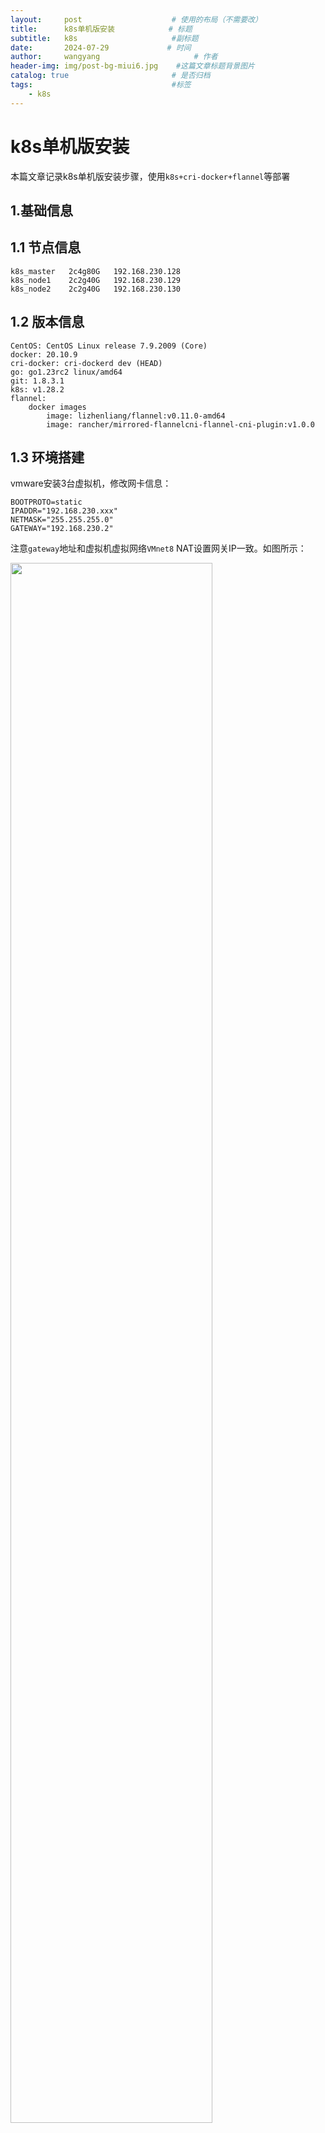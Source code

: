 ```yaml
---
layout:     post                    # 使用的布局（不需要改）
title:      k8s单机版安装            # 标题 
subtitle:   k8s                     #副标题
date:       2024-07-29             # 时间
author:     wangyang                     # 作者
header-img: img/post-bg-miui6.jpg    #这篇文章标题背景图片
catalog: true                       # 是否归档
tags:                               #标签
    - k8s
---
```




k8s单机版安装
=================
本篇文章记录k8s单机版安装步骤，使用`k8s+cri-docker+flannel`等部署

1.基础信息
--------------------------

1.1 节点信息
--------------------------


    k8s_master   2c4g80G   192.168.230.128  
    k8s_node1    2c2g40G   192.168.230.129
    k8s_node2    2c2g40G   192.168.230.130


1.2 版本信息
--------------------------

    CentOS: CentOS Linux release 7.9.2009 (Core)
    docker: 20.10.9
    cri-docker: cri-dockerd dev (HEAD)
    go: go1.23rc2 linux/amd64
    git: 1.8.3.1
    k8s: v1.28.2
    flannel:
    	docker images
    		image: lizhenliang/flannel:v0.11.0-amd64
    		image: rancher/mirrored-flannelcni-flannel-cni-plugin:v1.0.0

1.3 环境搭建
---------------------------

vmware安装3台虚拟机，修改网卡信息：

	BOOTPROTO=static
	IPADDR="192.168.230.xxx"
	NETMASK="255.255.255.0"
	GATEWAY="192.168.230.2"


注意`gateway`地址和虚拟机虚拟网络`VMnet8` NAT设置网关IP一致。如图所示：

<img src="/img/md-img/20240729/1.jpg" width="80%">

windows电脑添加静态路由访问虚拟机

    route -p add 192.168.230.0 mask 255.255.255.0 192.168.230.1
    route print




2.基础信息(全部节点操作)
--------------------------

2.1 系统参数配置
--------------------------

所有节点关闭swap和防火墙

    systemctl stop firewalld
    systemctl disable firewalld
    swapoff -a    //临时关闭swapoff 
    sed -ri 's/.*swap.*/#&/' /etc/fstab  //永久关闭swapoff

禁用SELINUX

	setenforce 0
	sed -i 's/enforcing/disabled/' /etc/selinux/config

所有节点设置主机名

    hostnamectl set-hostname  k8s-master
    hostnamectl set-hostname  k8s-node1
    hostnamectl set-hostname  k8s-node2

所有节点主机名IP加入hosts解析

    vi /etc/hosts
    加入如下内容：
    192.168.230.128 k8s-master
    192.168.230.129 k8s-node1
    192.168.230.130 k8s-node2

设置内核及相关网络参数

    modprobe  br_netfilter
    modprobe  overlay
    modprobe  ip_vs
    cat <<EOF | sudo tee /etc/modules-load.d/k8s.conf
    overlay
    br_netfilter
    ip_vs
    EOF

------------------

    cat <<EOF | sudo tee /etc/sysctl.d/k8s.conf
    net.bridge.bridge-nf-call-iptables  = 1
    net.bridge.bridge-nf-call-ip6tables = 1
    net.ipv4.ip_forward = 1
    net.ipv4.tcp_tw_recycle=0
    vm.swappiness=0
    vm.overcommit_memory=1
    vm.panic_on_oom=0
    fs.inotify.max_user_instances=8192
    fs.inotify.max_user_watches=1048576
    fs.file-max=52706963
    fs.nr_open=52706963
    net.ipv6.conf.all.disable_ipv6=1
    net.netfilter.nf_conntrack_max=2310720
    EOF
    
    sysctl -p /etc/sysctl.d/k8s.conf

替换yum源

	##禁用yum加速插件
	vim  /etc/yum/pluginconf.d/fastestmirror.conf
	enabled = 1 改为 0  禁用
	vim /etc/yum.conf
	plugins=0  不使用插件
	yum clean all
	yum clean dbcache
	yum makecache
	
	##替换yum源
	sudo mv /etc/yum.repos.d/CentOS-Base.repo /etc/yum.repos.d/CentOS-Base.repo.backup //备份yum源配置
	sudo curl -o /etc/yum.repos.d/CentOS-Base.repo http://mirrors.aliyun.com/repo/Centos-7.repo //下载阿里云源配置文件
	sudo yum clean all     //清理缓存
	sudo yum makecache     //构建yum源

时间同步

    yum install -y yum-utils
    yum install -y ntp ntpdate
    ntpdate cn.pool.ntp.org
    systemctl start ntpd
    systemctl enable ntpd

limit优化

    ulimit -SHn 65535
     
    cat <<EOF >> /etc/security/limits.conf
    soft nofile 655360
    hard nofile 131072
    soft nproc 655350
    hard nproc 655350
    soft memlock unlimited
    hard memlock unlimited
    EOF


2.2 Docker安装
--------------------------

配置阿里云yum仓库

    yum install -y yum-utils   device-mapper-persistent-data   lvm2
    yum-config-manager --add-repo https://mirrors.aliyun.com/docker-ce/linux/centos/docker-ce.repo

安装docker

    yum remove docker   docker-client   docker-client-latest   docker-common   docker-latest   docker-latest-logrotate   docker-logrotate
    yum install docker-ce-20.10.9-3.el7 docker-ce-cli-20.10.9-3.el7 docker-compose-plugin containerd.io

启动docker

    systemctl start docker
    systemctl enable docker
    docker info 

配置阿里云镜像加速器

    mkdir -p /etc/docker
    cat > /etc/docker/daemon.json << EOF
    {
       "registry-mirrors": ["https://2lfz0oyw.mirror.aliyuncs.com"]
    }
    EOF
    sudo systemctl daemon-reload
    sudo systemctl restart docker

2.3 cri-docker安装
--------------------------

`kubernetes 1.24+版本之后，docker必须要加装cir-docker`

go安装

    wget https://golang.google.cn/dl/go1.23rc2.linux-amd64.tar.gz
    rm -rf /usr/local/go && tar -C /usr/local/ -xzvf go1.20.12.linux-amd64.tar.gz 

设置环境变量

    vi /etc/profile
    #add setting
    export GOROOT=/usr/local/go
    export GOPATH=/usr/local/gopath
    export PATH=$PATH:$GOROOT/bin
    #保存退出执行
    source /etc/profile

构建cri-dockerd

	git clone https://github.com/Mirantis/cri-dockerd.git

编译

    cd cri-dockerd
    mkdir bin
    go build -o bin/cri-dockerd
    mkdir -p /usr/local/bin
    install -o root -g root -m 0755 bin/cri-dockerd /usr/local/bin/cri-dockerd
    cp -a packaging/systemd/* /etc/systemd/system
    sed -i -e 's,/usr/bin/cri-dockerd,/usr/local/bin/cri-dockerd,' /etc/systemd/system/cri-docker.service

2.4 Kubernetes使用cri-docker
--------------------------

编辑：

    vi /etc/systemd/system/cri-docker.service

在`ExecStart`后面追加，如：

    ExecStart=/usr/local/bin/cri-dockerd --container-runtime-endpoint fd:// --network-plugin=cni --pod-infra-container-image=registry.aliyuncs.com/google_containers/pause:3.9

创建cri-docker启动文件

    vi /usr/lib/systemd/system/cri-docker.service
    [Unit]
    Description=CRI Interface for Docker Application Container Engine
    Documentation=https://docs.mirantis.com
    After=network-online.target firewalld.service docker.service
    Wants=network-online.target
    Requires=cri-docker.socket
     
    [Service]
    Type=notify
    ExecStart=/usr/bin/cri-dockerd --network-plugin=cni --pod-infra-container-image=registry.aliyuncs.com/google_containers/pause:3.9
    ExecReload=/bin/kill -s HUP $MAINPID
    TimeoutSec=0
    RestartSec=2
    Restart=always
     
    StartLimitBurst=3
     
    StartLimitInterval=60s
     
    LimitNOFILE=infinity
    LimitNPROC=infinity
    LimitCORE=infinity
     
    TasksMax=infinity
    Delegate=yes
    KillMode=process
     
    [Install]
    WantedBy=multi-user.target

----------------------------------------

    vi /usr/lib/systemd/system/cri-docker.socket
    [Unit]
    Description=CRI Docker Socket for the API
    PartOf=cri-docker.service
     
    [Socket]
    ListenStream=%t/cri-dockerd.sock
    SocketMode=0660
    SocketUser=root
    SocketGroup=docker
     
    [Install]
    WantedBy=sockets.target

启动cri-docker并设置开机自动启动

    systemctl daemon-reload 
    systemctl enable cri-docker --now
    #查看状态
    systemctl is-active cri-docker

2.5 节点安装 kubeadm、kubelet 和 kubectl
--------------------------

构建k8s源

    cat > /etc/yum.repos.d/kubernetes.repo << EOF
    [kubernetes]
    name=Kubernetes
    baseurl=https://mirrors.aliyun.com/kubernetes/yum/repos/kubernetes-el7-x86_64/
    enabled=1
    gpgcheck=1
    repo_gpgcheck=1
    gpgkey=https://mirrors.aliyun.com/kubernetes/yum/doc/yum-key.gpg https://mirrors.aliyun.com/kubernetes/yum/doc/rpm-package-key.gpg
    EOF
    
    setenforce 0
    yum install -y kubelet kubeadm kubectl
    systemctl enable kubelet && systemctl start kubelet
    #设置kubelet开机自启
    systemctl enable --now kubelet.service 




3.搭建k8s集群
--------------------------

3.1 k8s初始化
--------------------------

master初始化k8s

    kubeadm init \
    --apiserver-advertise-address=192.168.230.128 \
    --image-repository=registry.aliyuncs.com/google_containers \
    --kubernetes-version=v1.28.2 \
    --service-cidr=10.96.0.0/12  \
    --pod-network-cidr=10.244.0.0/16 \
    --cri-socket=unix:///var/run/cri-dockerd.sock
    
    #保存node节点加入master节点的token信息

按照提示创建kubeconfig文件

    mkdir -p $HOME/.kube
    cp -i /etc/kubernetes/admin.conf $HOME/.kube/config
    chown $(id -u):$(id -g) $HOME/.kube/config

如果失败的话，重新初始化K8S，原因是--cri-socket配置参数异常

    kubeadm reset --cri-socket /var/run/cri-dockerd.sock

-----------------------------------

    rm -rf .kube/
    sudo mkdir ~/.kube
    sudo cp /etc/kubernetes/admin.conf ~/.kube/
    cd ~/.kube
    mv admin.conf config
    
    systemctl restart kubelet

3.2 node节点加入master
--------------------------

加入节点,在node节点上执行：

     kubeadm join 192.168.230.128:6443 --token zwqw3x.vgyl9gqvjauijyoo --discovery-token-ca-cert-hash sha256:af88d5a50f4bd2d6122312841747b7b2d7cd85c32dc1f503c72wsdxce509  --cri-socket /var/run/cri-dockerd.sock

查看节点状态

    kubectl get nodes
    此时所有节点状态为NotReady，还未安装flannel网络插件


3.3 网络插件下载并安装（master节点安装）
--------------------------

    cd   /etc/kubernetes/manifests
    wget https://github.com/flannel-io/flannel/releases/latest/download/kube-flannel.yml

因为地址在国外，flannel相关镜像无法下载，修改`kube-flannel.yaml`配置文件中image镜像名称。

    image: lizhenliang/flannel:v0.11.0-amd64
    image: rancher/mirrored-flannelcni-flannel-cni-plugin:v1.0.0
    image: lizhenliang/flannel:v0.11.0-amd64

还需修改pod网络` Network `和 containers 里 `--iface=网卡名称`（不是必须）

	"Network":"10.244.0.0/16"
	--iface=ens33 （不是必须）

创建`flannel`

    kubectl apply -f kube-flannel.yml
    kubectl get nodes   //查看node节点状态为Ready
    kubectl get pods -n kube-flannel
    kubectl describe pod pod-name  //查看描述


3.4 k8s简单命令
--------------------------

	kubectl apply -f xxx.yaml       //yaml创建资源
	kubectl get pods -o wide         //pods详细信息，分配节点、IP
	kubectl describe pod pod-name   //具体pod详细信息
	kubectl logs pod-name -c container-name  //查看日志
	kubectl exec pod-name -c container-name -it /bin/sh  //进入容器
	kubectl delete pod pod-name    //删除对应pod
	kubectl delete -f xxx.yaml      //删除资源